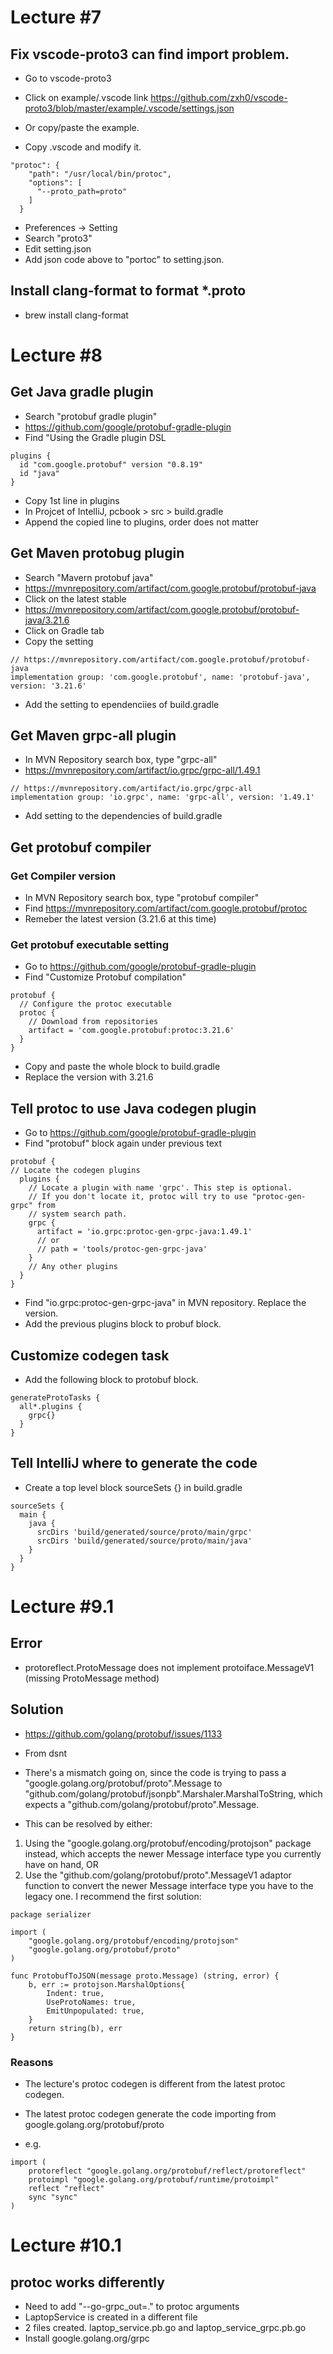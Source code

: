 # Lecture #7

## Fix vscode-proto3 can find import problem.

- Go to vscode-proto3
- Click on example/.vscode link https://github.com/zxh0/vscode-proto3/blob/master/example/.vscode/settings.json

- Or copy/paste the example.
- Copy .vscode and modify it.

```
"protoc": {
    "path": "/usr/local/bin/protoc",
    "options": [
      "--proto_path=proto"
    ]
  }
```

- Preferences -> Setting
- Search "proto3"
- Edit setting.json
- Add json code above to "portoc" to setting.json.

## Install clang-format to format \*.proto

- brew install clang-format

# Lecture #8

## Get Java gradle plugin

- Search "protobuf gradle plugin"
- https://github.com/google/protobuf-gradle-plugin
- Find "Using the Gradle plugin DSL

```
plugins {
  id "com.google.protobuf" version "0.8.19"
  id "java"
}
```

- Copy 1st line in plugins
- In Projcet of IntelliJ, pcbook > src > build.gradle
- Append the copied line to plugins, order does not matter

## Get Maven protobug plugin

- Search "Mavern protobuf java"
- https://mvnrepository.com/artifact/com.google.protobuf/protobuf-java
- Click on the latest stable
- https://mvnrepository.com/artifact/com.google.protobuf/protobuf-java/3.21.6
- Click on Gradle tab
- Copy the setting

```
// https://mvnrepository.com/artifact/com.google.protobuf/protobuf-java
implementation group: 'com.google.protobuf', name: 'protobuf-java', version: '3.21.6'

```

- Add the setting to ependenciies of build.gradle

## Get Maven grpc-all plugin

- In MVN Repository search box, type "grpc-all"
- https://mvnrepository.com/artifact/io.grpc/grpc-all/1.49.1

```
// https://mvnrepository.com/artifact/io.grpc/grpc-all
implementation group: 'io.grpc', name: 'grpc-all', version: '1.49.1'
```

- Add setting to the dependencies of build.gradle

## Get protobuf compiler

### Get Compiler version

- In MVN Repository search box, type "protobuf compiler"
- Find https://mvnrepository.com/artifact/com.google.protobuf/protoc
- Remeber the latest version (3.21.6 at this time)

### Get protobuf executable setting

- Go to https://github.com/google/protobuf-gradle-plugin
- Find "Customize Protobuf compilation"

```
protobuf {
  // Configure the protoc executable
  protoc {
    // Download from repositories
    artifact = 'com.google.protobuf:protoc:3.21.6'
  }
}
```

- Copy and paste the whole block to build.gradle
- Replace the version with 3.21.6

## Tell protoc to use Java codegen plugin

- Go to https://github.com/google/protobuf-gradle-plugin
- Find "protobuf" block again under previous text

```
protobuf {
// Locate the codegen plugins
  plugins {
    // Locate a plugin with name 'grpc'. This step is optional.
    // If you don't locate it, protoc will try to use "protoc-gen-grpc" from
    // system search path.
    grpc {
      artifact = 'io.grpc:protoc-gen-grpc-java:1.49.1'
      // or
      // path = 'tools/protoc-gen-grpc-java'
    }
    // Any other plugins
  }
}
```

- Find "io.grpc:protoc-gen-grpc-java" in MVN repository. Replace the version.
- Add the previous plugins block to probuf block.

## Customize codegen task

- Add the following block to protobuf block.

```
generateProtoTasks {
  all*.plugins {
    grpc{}
  }
}
```

## Tell IntelliJ where to generate the code

- Create a top level block sourceSets {} in build.gradle

```
sourceSets {
  main {
    java {
      srcDirs 'build/generated/source/proto/main/grpc'
      srcDirs 'build/generated/source/proto/main/java'
    }
  }
}

```

# Lecture #9.1

## Error

- protoreflect.ProtoMessage does not implement protoiface.MessageV1 (missing ProtoMessage method)

## Solution

- https://github.com/golang/protobuf/issues/1133

- From dsnt

- There's a mismatch going on, since the code is trying to pass a "google.golang.org/protobuf/proto".Message to "github.com/golang/protobuf/jsonpb".Marshaler.MarshalToString, which expects a "github.com/golang/protobuf/proto".Message.

- This can be resolved by either:

1. Using the "google.golang.org/protobuf/encoding/protojson" package instead, which accepts the newer Message interface type you currently have on hand, OR
2. Use the "github.com/golang/protobuf/proto".MessageV1 adaptor function to convert the newer Message interface type you have to the legacy one.
   I recommend the first solution:

```
package serializer

import (
    "google.golang.org/protobuf/encoding/protojson"
    "google.golang.org/protobuf/proto"
)

func ProtobufToJSON(message proto.Message) (string, error) {
    b, err := protojson.MarshalOptions{
        Indent: true,
        UseProtoNames: true,
        EmitUnpopulated: true,
    }
    return string(b), err
}
```

### Reasons

- The lecture's protoc codegen is different from the latest protoc codegen.
- The latest protoc codegen generate the code importing from google.golang.org/protobuf/proto

- e.g.

```
import (
	protoreflect "google.golang.org/protobuf/reflect/protoreflect"
	protoimpl "google.golang.org/protobuf/runtime/protoimpl"
	reflect "reflect"
	sync "sync"
)
```

# Lecture #10.1

## protoc works differently

- Need to add "--go-grpc_out=." to protoc arguments
- LaptopService is created in a different file
- 2 files created. laptop_service.pb.go and laptop_service_grpc.pb.go
- Install google.golang.org/grpc
